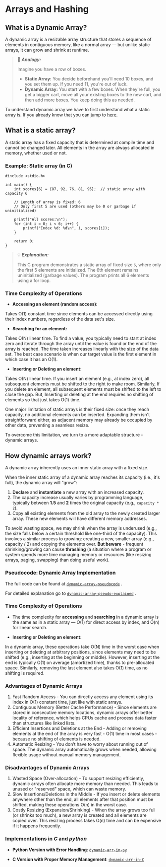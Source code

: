 # **Arrays and Hashing**

## **What is a Dynamic Array?**

A dynamic array is a resizable array structure that stores a sequence of elements in contiguous memory, like a normal array — but unlike static arrays, it can grow and shrink at runtime.

> 🧠 _**Analogy:**_
>
> Imagine you have a row of boxes.
> * **Static Array:** You decide beforehand you'll need 10 boxes, and you set them up. If you need 11, you're out of luck.
> * **Dynamic Array:** You start with a few boxes. When they're full, you get a bigger cart, move all your existing boxes to the new cart, and then add more boxes. You keep doing this as needed.

To understand dynamic array we have to first understand what a static array is. If you already know that you can jump to [here](#how-da-works). 

## **What is a static array?**

A static array has a fixed capacity that is determined at compile time and cannot be changed later. All elements in the array are always allocated in memory, whether used or not. 

### **Example: Static array (in C)**

```
#include <stdio.h>

int main() {
    int scores[6] = {87, 92, 76, 81, 95};  // static array with capacity 6

    // Length of array is fixed: 6
    // Only first 5 are used (others may be 0 or garbage if uninitialized)
    
    printf("All scores:\n");
    for (int i = 0; i < 6; i++) {
        printf("Index %d: %d\n", i, scores[i]);
    }

    return 0;
}
```

> 💡 _**Explanation:**_ 
> 
> This C program demonstrates a static array of fixed size `6`, where only the first 5 elements are initialized. The 6th element remains uninitialized (garbage values). The program prints all 6 elements using a for loop.

### **Time Complexity of Operations**

- **Accessing an element (random access):**

Takes O(1) constant time since elements can be accessed directly using their index numbers, regardless of the data set's size.

- **Searching for an element:**

Takes O(N) linear time. To find a value, you typically need to start at index zero and iterate through the array until the value is found or the end of the array is reached. The time taken increases linearly with the size of the data set. The best case scenario is when our target value is the first element in which case it has an O(1). 

- **Inserting or Deleting an element:**

Takes O(N) linear time. If you insert an element (e.g., at index zero), all subsequent elements must be shifted to the right to make room. Similarly, If you delete an element, all subsequent elements must be shifted to the left to close the gap. But, Inserting or deleting at the end requires no shifting of elements so that just takes O(1) time. 


One major limitation of static arrays is their fixed size: once they reach capacity, no additional elements can be inserted. Expanding them isn't straightforward either, as adjacent memory may already be occupied by other data, preventing a seamless resize.

To overcome this limitation, we turn to a more adaptable structure - dynamic arrays.

## **How dynamic arrays work?** <a name="how-da-works"></a>

A dynamic array inherently uses an inner static array with a fixed size.

When the inner static array of a dynamic array reaches its capacity (i.e., it's full), the dynamic array will "grow":

1. **Declare** and **instantiate** a new array with an increased capacity.
2. The capacity increase usually varies by programming language, typically between **1.5** and **2** times the original capacity (e.g., `capacity * 2`). 
3. Copy all existing elements from the old array to the newly created larger array. These new elements will have different memory addresses.

To avoid wasting space, we may shrink when the array is underused  (e.g., the size falls below a certain threshold like one-third of the capacity). This involves a similar process to growing: creating a new, smaller array (e.g., capacity / 2) and copying the elements over. **But beware** - frequent shrinking/growing can cause **thrashing** (a situation where a program or system spends more time managing memory or resources (like resizing arrays, paging, swapping) than doing useful work). 

### **Pseudocode: Dynamic Array Implementation**

The full code can be found at [`dynamic-array-pseudocode`](src/dynamic_array.pseudo) .

For detailed explanation go to [`dynamic-array-pseudo-explained`](src/dynamic_array_pseudo_explained.md) . 

### **Time Complexity of Operations**

- The time complexity for **accessing** and **searching** in a dynamic array is the same as in a static array — O(1) for direct access by index, and O(n) for linear search. 

- **Inserting or Deleting an element:**

In a dynamic array, these operations take O(N) time in the worst case when inserting or deleting at arbitrary positions, since elements may need to be shifted (e.g., inserting at the beginning or middle). However, inserting at the end is typically O(1) on average (amortized time), thanks to pre-allocated space. Similarly, removing the last element also takes O(1) time, as no shifting is required.

### **Advantages of Dynamic Arrays**

1. Fast Random Access - You can directly access any element using its index in O(1) constant time, just like with static arrays.
2. Contiguous Memory (Better Cache Performance) - Since elements are stored in consecutive memory locations, dynamic arrays offer better locality of reference, which helps CPUs cache and process data faster than structures like linked lists.
3. Efficient Insertions and Deletions at the End - Adding or removing elements at the end of the array is very fast - O(1) time in most cases - because no shifting of elements is needed.
4. Automatic Resizing - You don’t have to worry about running out of space. The dynamic array automatically grows when needed, allowing flexible usage without manual memory management.

### **Disadvantages of Dynamic Arrays**

1. Wasted Space (Over-allocation) - To support resizing efficiently, dynamic arrays often allocate more memory than needed. This leads to unused or "reserved" space, which can waste memory.
2. Slow Insertions/Deletions in the Middle - If you insert or delete elements anywhere other than the end, all elements after that position must be shifted, making these operations O(n) in the worst case.
3. Costly Resizing (Expansion/Shrinking) - When the array grows too full (or shrinks too much), a new array is created and all elements are copied over. This resizing process takes O(n) time and can be expensive if it happens frequently.

### **Implementations in _C_ and _python_**

- **Python Version with Error Handling**: [`dynamic-arr-in-py`](src/dynamic_arr.py)

- **C Version with Proper Memory Management**: [`dynamic-arr-in-C`](src/dynamic_arr.c)
